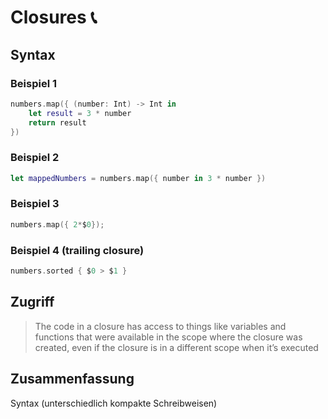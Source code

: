 # Closures 📞

## Syntax

### Beispiel 1
```swift
numbers.map({ (number: Int) -> Int in
    let result = 3 * number
    return result
})
```

### Beispiel 2

```swift
let mappedNumbers = numbers.map({ number in 3 * number })
```

### Beispiel 3

```swift
numbers.map({ 2*$0});
```

### Beispiel 4 (trailing closure)
```swift
numbers.sorted { $0 > $1 }
```

## Zugriff

> The code in a closure has access to things like variables and functions that were available in the scope where the closure was created, even if the closure is in a different scope when it’s executed

## Zusammenfassung
Syntax (unterschiedlich kompakte Schreibweisen)